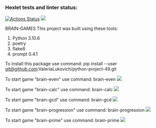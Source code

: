 ### Hexlet tests and linter status:
[![Actions Status](https://github.com/ValeriaLukovich/python-project-49/workflows/hexlet-check/badge.svg)](https://github.com/ValeriaLukovich/python-project-49/actions)
<a href="https://codeclimate.com/github/ValeriaLukovich/python-project-49/maintainability"><img src="https://api.codeclimate.com/v1/badges/2628be5a3cfb513f901f/maintainability" /></a>


BRAIN-GAMES
This project was built using these tools:
1. Python 3.10.6
2. poetry
3. flake8
4. prompt 0.4.1

To install this package use command:
pip install --user git@github.com:ValeriaLukovich/python-project-49.git

To start game "brain-even" use command:
brain-even
<a href="https://asciinema.org/a/xEIEaz3Pf7ptxK3VXJH9TpII9" target="_blank"><img src="https://asciinema.org/a/xEIEaz3Pf7ptxK3VXJH9TpII9.svg" /></a>

To start game "brain-calc" use command:
brain-calc
<a href="https://asciinema.org/a/etpj985pfxvksiap2bBsC4t4H" target="_blank"><img src="https://asciinema.org/a/etpj985pfxvksiap2bBsC4t4H.svg" /></a>

To start game "brain-gcd" use command:
brain-gcd
<a href="https://asciinema.org/a/W0pIZE0FJFZyxSpmnA88nrw0O" target="_blank"><img src="https://asciinema.org/a/W0pIZE0FJFZyxSpmnA88nrw0O.svg" /></a>

To start game "brain-progression" use command:
brain-progression
<a href="https://asciinema.org/a/8WLg3uBvobaiaD6GsTCIfIZ3Z" target="_blank"><img src="https://asciinema.org/a/8WLg3uBvobaiaD6GsTCIfIZ3Z.svg" /></a>

To start game "brain-prime" use command:
brain-prime
<a href="https://asciinema.org/a/sxQ3B4Wjw82ppEZwF6LYtdW6A" target="_blank"><img src="https://asciinema.org/a/sxQ3B4Wjw82ppEZwF6LYtdW6A.svg" /></a>

